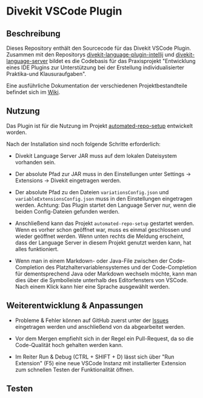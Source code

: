 # Divekit VSCode Plugin

## Beschreibung

Dieses Repository enthält den Sourcecode für das Divekit VSCode Plugin. Zusammen mit den Repositorys [divekit-language-plugin-intellij](https://github.com/divekit/divekit-language-plugin-intellij) 
und [divekit-language-server](https://github.com/divekit/divekit-language-server) bildet es die Codebasis für das Praxisprojekt "Entwicklung eines IDE Plugins zur Unterstützung bei der Erstellung individualisierter Praktika-und Klausuraufgaben".

Eine ausführliche Dokumentation der verschiedenen Projektbestandteile befindet sich im [Wiki](https://github.com/divekit/divekit-language-server/wiki).

## Nutzung

Das Plugin ist für die Nutzung im Projekt [automated-repo-setup](https://github.com/divekit/divekit-automated-repo-setup) entwickelt worden.

Nach der Installation sind noch folgende Schritte erforderlich:

* Divekit Language Server JAR muss auf dem lokalen Dateisystem vorhanden sein.

* Der absolute Pfad zur JAR muss in den Einstellungen unter Settings -> Extensions -> Divekit eingetragen werden.

* Der absolute Pfad zu den Dateien `variationsConfig.json` und `variableExtensionsConfig.json` muss in den Einstellungen
  eingetragen werden.
  Achtung: Das Plugin startet den Language Server nur, wenn die beiden Config-Dateien gefunden werden.

* Anschließend kann das Projekt `automated-repo-setup` gestartet werden. Wenn es vorher schon geöffnet war, muss es einmal geschlossen
  und wieder geöffnet werden. Wenn unten rechts die Meldung erscheint, dass der Language Server in diesem Projekt genutzt werden kann, hat
  alles funktioniert.
  
* Wenn man in einem Markdown- oder Java-File zwischen der Code-Completion des Platzhaltervariablensystemes und der Code-Completion
für dementsprechend Java oder Markdown wechseln möchte, kann man dies über die Symbolleiste unterhalb des Editorfensters von VSCode. Nach einem Klick kann
  hier eine Sprache ausgewählt werden.

## Weiterentwicklung & Anpassungen

* Probleme & Fehler können auf GitHub zuerst unter der [Issues](https://github.com/divekit/divekit-language-plugin-vscode/issues) eingetragen werden
  und anschließend von da abgearbeitet werden.

* Vor dem Mergen empfiehlt sich in der Regel ein Pull-Request, da so die Code-Qualität hoch gehalten werden kann.

* Im Reiter Run & Debug (CTRL + SHIFT + D) lässt sich über "Run Extension" (F5) eine neue
  VSCode Instanz mit installierter Extension zum schnellen Testen der Funktionalität öffnen.

  
## Testen